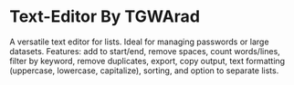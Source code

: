 # Text-Editor By TGWArad
A versatile text editor for lists. Ideal for managing passwords or large datasets. Features: add to start/end, remove spaces, count words/lines, filter by keyword, remove duplicates, export, copy output, text formatting (uppercase, lowercase, capitalize), sorting, and option to separate lists.
